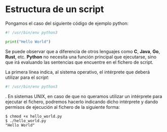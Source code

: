 # Estructura de un script

Pongamos el caso del siguiente código de ejemplo python:

```python
#! /usr/bin/env python3

print("Hello World")
```

Se puede observar que a diferencia de otros lenguajes como **C**, **Java**, **Go**, **Rust**, etc. **Python** no necesita una función principal que ejecutarse, sino que irá evaluando las sentencias que encuentre en el fichero de script.

La primera línea indica, al sistema operativo, el intérprete que deberá utilizar para el _script_:
```python
#! /usr/bin/env python3
```

. En sistemas UNIX, en caso de que no queramos utilizar un intérprete para ejecutar el fichero, podremos hacerlo indicando dicho intérprete y dando permisos de ejecución al fichero de la siguiente forma:
```
$ chmod +x hello_world.py
$ ./hello_world.py
"Hello World"
```
